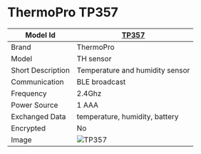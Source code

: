 # ThermoPro TP357

|Model Id|[TP357](https://github.com/theengs/decoder/blob/development/src/devices/TPTH_json.h)|
|-|-|
|Brand|ThermoPro|
|Model|TH sensor|
|Short Description|Temperature and humidity sensor|
|Communication|BLE broadcast|
|Frequency|2.4Ghz|
|Power Source|1 AAA|
|Exchanged Data|temperature, humidity, battery|
|Encrypted|No|
|Image|![TP357](./../img/TP357.png)|
